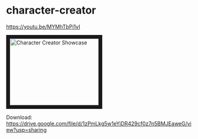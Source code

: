 # character-creator
https://youtu.be/MYMhTbPi1vI

<a href="http://www.youtube.com/watch?feature=player_embedded&v=MYMhTbPi1vI
" target="_blank"><img src="http://img.youtube.com/vi/MYMhTbPi1vI/0.jpg" 
alt="Character Creator Showcase" width="240" height="180" border="10" /></a>


Download: https://drive.google.com/file/d/1zPmLkg5w1eYiDR429cf0z7n5BMJEaweG/view?usp=sharing
